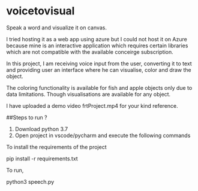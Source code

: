 # voicetovisual

Speak a word and visualize it on canvas. 

I tried hosting it as a web app using azure but I could not host it on Azure because mine is an interactive application which requires certain libraries which are not compatible with the available conceirge subscription. 

In this project, I am receiving voice input from the user, converting it to text and providing user an interface where he can visualise, color and draw the object.

The coloring functionality is available for fish and apple objects only due to data limitations. Though visualisations are available for any object.

I have uploaded a demo video frtProject.mp4 for your kind reference.

##Steps to run ? 


1. Download python 3.7
2. Open project in vscode/pycharm and execute the following commands

To install the requirements of the project

pip install -r requirements.txt

To run,

python3 speech.py
